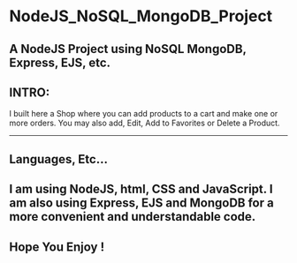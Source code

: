 # NodeJS_NoSQL_MongoDB_Project
A NodeJS Project using NoSQL MongoDB, Express, EJS, etc.
-----------------------------------------
INTRO:
-----------------------------------------
I built here a Shop where you can add products to a cart and make one or more orders.
You may also add, Edit, Add to Favorites or Delete a Product.

-----------------------------------------
Languages, Etc...
-----------------------------------------
I am using NodeJS, html, CSS and JavaScript.
I am also using Express, EJS and MongoDB for a more convenient and understandable code.
-----------------------------------------
Hope You Enjoy !
-----------------------------------------
